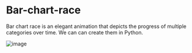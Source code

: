 # Bar-chart-race
Bar chart race is an elegant animation that depicts the progress of multiple categories over time. We can can create them in Python.

![image](https://github.com/hanfei1986/Bar-chart-race/assets/59255164/29508db5-9c93-4bb4-8194-8dcdc14aefa1)

